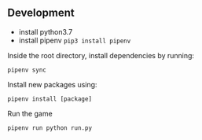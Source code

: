 ## Development
- install python3.7
- install pipenv `pip3 install pipenv`

Inside the root directory, install dependencies by running:
```
pipenv sync
```

Install new packages using:
```
pipenv install [package]
```

Run the game
```
pipenv run python run.py
```
